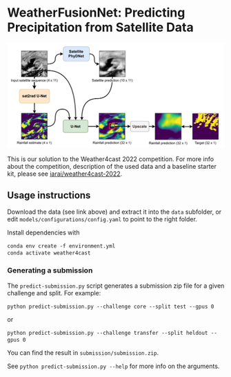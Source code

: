 # WeatherFusionNet: Predicting Precipitation from Satellite Data

![Model diagram](/images/model-diagram.png "Model diagram")

This is our solution to the Weather4cast 2022 competition. For more info about the competition, description of the used data and a baseline starter kit, please see [iarai/weather4cast-2022](https://github.com/iarai/weather4cast-2022).

## Usage instructions

Download the data (see link above) and extract it into the `data` subfolder, or edit `models/configurations/config.yaml` to point to the right folder.

Install dependencies with
```
conda env create -f environment.yml
conda activate weather4cast
```

### Generating a submission

The `predict-submission.py` script generates a submission zip file for a given challenge and split. For example:
```
python predict-submission.py --challenge core --split test --gpus 0
```
or
```
python predict-submission.py --challenge transfer --split heldout --gpus 0
```
You can find the result in `submission/submission.zip`.

See `python predict-submission.py --help` for more info on the arguments.

